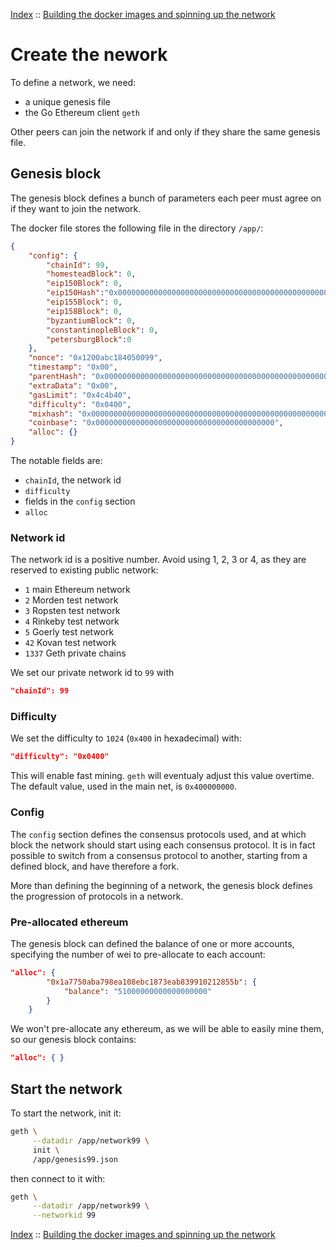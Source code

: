 [Index](../README.md) :: [Building the docker images and spinning up the network](run.md)

# Create the nework
To define a network, we need:

- a unique genesis file
- the Go Ethereum client `geth`

Other peers can join the network if and only if they share the same genesis file.


## Genesis block
The genesis block defines a bunch of parameters each peer must agree on if they want to join the network.

The docker file stores the following file in the directory `/app/`:

```json
{
    "config": {
        "chainId": 99,
        "homesteadBlock": 0,
        "eip150Block": 0,
        "eip150Hash":"0x0000000000000000000000000000000000000000000000000000000000000000",
        "eip155Block": 0,
        "eip158Block": 0,
        "byzantiumBlock": 0,
        "constantinopleBlock": 0,
        "petersburgBlock":0
    },
    "nonce": "0x1200abc184050099",
    "timestamp": "0x00",
    "parentHash": "0x0000000000000000000000000000000000000000000000000000000000000000",
    "extraData": "0x00",
    "gasLimit": "0x4c4b40",
    "difficulty": "0x0400",
    "mixhash": "0x0000000000000000000000000000000000000000000000000000000000000000",
    "coinbase": "0x0000000000000000000000000000000000000000",
    "alloc": {}
}
```

The notable fields are:

* `chainId`, the network id
* `difficulty`
* fields in the `config` section
* `alloc`

### Network id

The network id is a positive number. Avoid using 1, 2, 3 or 4, as they are reserved to existing public network:

* `1` main Ethereum network
* `2` Morden test network
* `3` Ropsten test network
* `4` Rinkeby test network
* `5` Goerly test network
* `42` Kovan test network
* `1337` Geth private chains

We set our private network id to `99` with

```json
"chainId": 99
```

### Difficulty

We set the difficulty to `1024` (`0x400` in hexadecimal) with:

```json
"difficulty": "0x0400"
```

This will enable fast mining. `geth` will eventualy adjust this value overtime. The default value, used in the main net, is `0x400000000`.

### Config
The `config` section defines the consensus protocols used, and at which block the network should start using each consensus protocol. It is in fact possible to switch from a consensus protocol to another, starting from a defined block, and have therefore a fork.

More than defining the beginning of a network, the genesis block defines the progression of protocols in a network.

### Pre-allocated ethereum
The genesis block can defined the balance of one or more accounts, specifying the number of wei to pre-allocate to each account:

```json
"alloc": {
        "0x1a7750aba798ea108ebc1873eab839910212855b": {
            "balance": "51000000000000000000"
        }
    }
```

We won't pre-allocate any ethereum, as we will be able to easily mine them, so our genesis block contains:


```json
"alloc": { }
```

## Start the network
To start the network, init it:

```bash
geth \
     --datadir /app/network99 \
     init \
     /app/genesis99.json
```

then connect to it with:

```bash
geth \
     --datadir /app/network99 \
     --networkid 99
```

[Index](../README.md) :: [Building the docker images and spinning up the network](run.md)
